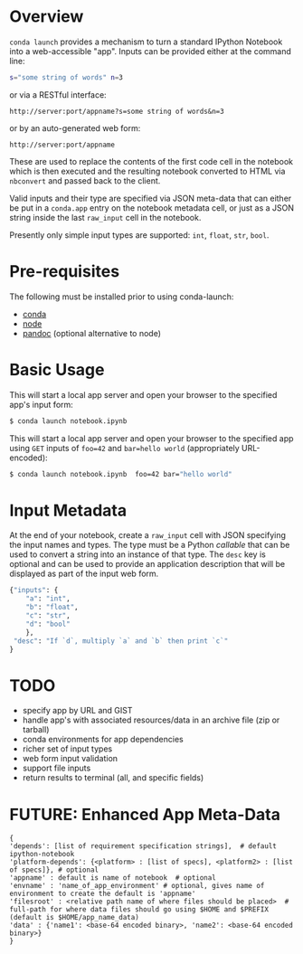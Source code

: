 Overview
========
`conda launch` provides a mechanism to turn a standard IPython Notebook into a web-accessible "app".  Inputs can
be provided either at the command line:

```bash
s="some string of words" n=3
```

or via a RESTful interface:

```
http://server:port/appname?s=some string of words&n=3
```

or by an auto-generated web form:

```
http://server:port/appname
```

These are used to replace the contents of the first code cell in the notebook which is then executed and the resulting
notebook converted to HTML via `nbconvert` and passed back to the client.
 
Valid inputs and their type are specified via JSON meta-data that can either be put in a `conda.app` entry on the
notebook metadata cell, or just as a JSON string inside the last `raw_input` cell in the notebook.

Presently only simple input types are supported: `int`, `float`, `str`, `bool`.

Pre-requisites
==============

The following must be installed prior to using conda-launch:

* [conda](http://conda.pydata.org)
* [node](http://nodejs.com/)
* [pandoc](http://johnmacfarlane.net/pandoc/) (optional alternative to node)

Basic Usage
===========

This will start a local app server and open your browser to the specified app's input form:
```bash
$ conda launch notebook.ipynb
```

This will start a local app server and open your browser to the specified app using `GET` inputs of `foo=42` and
`bar=hello world` (appropriately URL-encoded):
```bash
$ conda launch notebook.ipynb  foo=42 bar="hello world"
```

Input Metadata
==============
At the end of your notebook, create a `raw_input` cell with JSON specifying the input names and types.  The type must
be a Python *callable* that can be used to convert a string into an instance of that type.  The `desc` key is optional
and can be used to provide an application description that will be displayed as part of the input web form.

```python
{"inputs": {
    "a": "int",
    "b": "float",
    "c": "str",
    "d": "bool"
    },
 "desc": "If `d`, multiply `a` and `b` then print `c`"
}
```

TODO
====

* specify app by URL and GIST
* handle app's with associated resources/data in an archive file (zip or tarball)
* conda environments for app dependencies
* richer set of input types
* web form input validation
* support file inputs
* return results to terminal (all, and specific fields)

FUTURE: Enhanced App Meta-Data
==============================
```
{
'depends': [list of requirement specification strings],  # default ipython-notebook
'platform-depends': {<platform> : [list of specs], <platform2> : [list of specs]}, # optional
'appname' : default is name of notebook  # optional
'envname' : 'name_of_app_environment' # optional, gives name of environment to create the default is 'appname'
'filesroot' : <relative path name of where files should be placed>  # full-path for where data files should go using $HOME and $PREFIX (default is $HOME/app_name_data)
'data' : {'name1': <base-64 encoded binary>, 'name2': <base-64 encoded binary>}
}
```